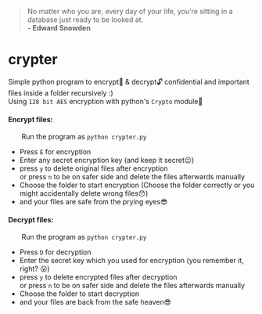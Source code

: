 > No matter who you are, every day of your life, you're sitting in a database just ready to be looked at.<br/>**- Edward Snowden**

# crypter
Simple python program to encrypt:closed_lock_with_key: & decrypt:unlock: confidential and important files inside a folder recursively :)
<br/>
Using `128 bit AES` encryption with python's `Crypto` module:snake:

#### Encrypt files:

&nbsp;&nbsp;&nbsp;&nbsp;&nbsp;&nbsp;&nbsp;Run the program as `python crypter.py`

* Press `E` for encryption
* Enter any secret encryption key (and keep it secret:wink:)
* press `y` to delete original files after encryption
  <br/>or press `n` to be on safer side and delete the files afterwards manually
* Choose the folder to start encryption (Choose the folder correctly or you might accidentally delete wrong files:hushed:)
* and your files are safe from the prying eyes:sunglasses:

#### Decrypt files:

&nbsp;&nbsp;&nbsp;&nbsp;&nbsp;&nbsp;&nbsp;Run the program as `python crypter.py`

* Press `D` for decryption
* Enter the secret key which you used for encryption (you remember it, right? :open_mouth:)
* press `y` to delete encrypted files after decryption
  <br/>or press `n` to be on safer side and delete the files afterwards manually
* Choose the folder to start decryption
* and your files are back from the safe heaven:sunglasses:
